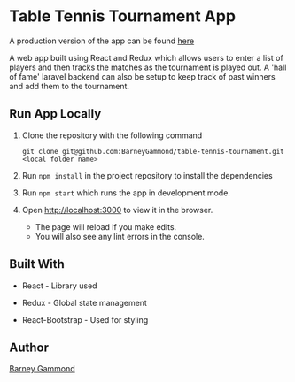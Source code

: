 # Table Tennis Tournament App

A production version of the app can be found [here](https://barneygammond.github.io/table-tennis-tournament/)

A web app built using React and Redux which allows users to enter a list of players and then tracks the matches as the tournament is played out. A 'hall of fame' laravel backend can also be setup to keep track of past winners and add them to the tournament. 

## Run App Locally

1. Clone the repository with the following command

      `git clone git@github.com:BarneyGammond/table-tennis-tournament.git <local folder name>`

2. Run `npm install` in the project repository to install the dependencies

3. Run `npm start` which runs the app in development mode.


4. Open [http://localhost:3000](http://localhost:3000) to view it in the browser.
    * The page will reload if you make edits.
    * You will also see any lint errors in the console.

## Built With

* React - Library used

* Redux - Global state management

* React-Bootstrap - Used for styling

## Author

[Barney Gammond](https://github.com/BarneyGammond)
